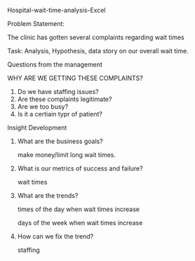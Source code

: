 Hospital-wait-time-analysis-Excel

Problem Statement:

The clinic has gotten several complaints regarding wait times

Task: Analysis, Hypothesis, data story on our overall wait time.

Questions from the management

WHY ARE WE GETTING THESE COMPLAINTS?
1. Do we have staffing issues?
2. Are these complaints legitimate?
3. Are we too busy?
4. Is it a certiain typr of  patient?

Insight Development

1. What are the business goals?

   make money/limit long wait times.
   
3. What is our metrics of success and failure?
   
   wait times
   
5. What are the trends?
   
   times of the day when wait times increase
   
   days of the week when wait times increase
   
7. How can we fix the trend?
   
   staffing

   
